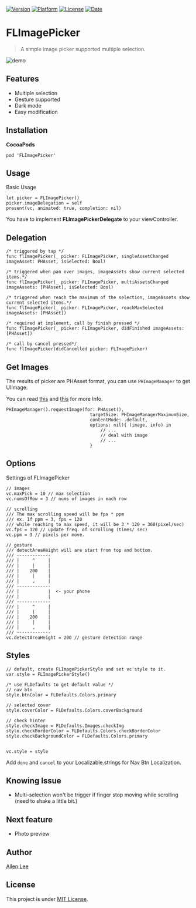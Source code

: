 [![Version](https://img.shields.io/cocoapods/v/FLImagePicker.svg?style=flat)](http://cocoapods.org/pods/FLImagePicker)
[![Platform](https://img.shields.io/cocoapods/p/FLImagePicker.svg?style=flat)](http://cocoapods.org/pods/FLImagePicker)
[![License](https://img.shields.io/github/license/allen870619/FLImagePicker?style=flat)](http://cocoapods.org/pods/FLImagePicker)
[![Date](https://img.shields.io/github/last-commit/allen870619/FLImagePicker?style=flat)](http://cocoapods.org/pods/FLImagePicker)
# FLImagePicker
> A simple image picker supported multiple selection.

![demo](https://user-images.githubusercontent.com/32888552/147620894-f3dbce30-2b8a-47d3-bbac-9acf98f9b67e.gif)

## Features
* Multiple selection
* Gesture supported
* Dark mode
* Easy modification

## Installation

**CocoaPods**

```
pod 'FLImagePicker'
```

## Usage

Basic Usage
```
let picker = FLImagePicker()
picker.imageDelegation = self
present(vc, animated: true, completion: nil)
```

You have to implement **FLImagePickerDelegate** to your viewController.

## Delegation
```
/* triggered by tap */
func flImagePicker(_ picker: FLImagePicker, singleAssetChanged imageAsset: PHAsset, isSelected: Bool)

/* triggered when pan over images, imageAssets show current selected items.*/    
func flImagePicker(_ picker: FLImagePicker, multiAssetsChanged imageAssets: [PHAsset], isSelected: Bool)

/* triggered when reach the maximum of the selection, imageAssets show current selected items.*/
func flImagePicker(_ picker: FLImagePicker, reachMaxSelected imageAssets: [PHAsset])

/* required at implement, call by finish pressed */
func flImagePicker(_ picker: FLImagePicker, didFinished imageAssets: [PHAsset])

/* call by cancel pressed*/
func flImagePicker(didCancelled picker: FLImagePicker)
```

## Get Images
The results of picker are PHAsset format, you can use `PHImageManager` to get UIImage.

You can read [this](https://developer.apple.com/documentation/photokit/phimagemanager#1656241)
and [this](https://developer.apple.com/documentation/photokit/phimagemanager/1616964-requestimage) for more Info.

```
PHImageManager().requestImage(for: PHAsset(),
                                targetSize: PHImageManagerMaximumSize,
                                contentMode: .default,
                                options: nil){ (image, info) in
                                    // ...
                                    // deal with image
                                    // ...
                                }
```

## Options
Settings of FLImagePicker
```
// images
vc.maxPick = 10 // max selection
vc.numsOfRow = 3 // nums of images in each row

// scrolling
/// The max scrolling speed will be fps * ppm
/// ex. If ppm = 3, fps = 120
/// while reaching to max speed, it will be 3 * 120 = 360(pixel/sec)
vc.fps = 120 // update freq. of scrolling (times/ sec)
vc.ppm = 3 // pixels per move. 

// gesture
/// detectAreaHeight will are start from top and bottom.
/// -------------  
/// |     ^     |
/// |     |     |
/// |    200    |
/// |     |     |
/// |     ⌄     |
/// -------------
/// |           |  <- your phone
/// |           |
/// -------------
/// |     ^     |
/// |     |     |
/// |    200    |
/// |     |     |
/// |     ⌄     |
/// -------------
vc.detectAreaHeight = 200 // gesture detection range
```

## Styles
```
// default, create FLImagePickerStyle and set vc'style to it.
var style = FLImagePickerStyle()

/* use FLDefaults to get default value */
// nav btn
style.btnColor = FLDefaults.Colors.primary

// selected cover
style.coverColor = FLDefaults.Colors.coverBackground

// check hinter
style.checkImage = FLDefaults.Images.checkImg
style.checkBorderColor = FLDefaults.Colors.checkBorderColor
style.checkBackgroundColor = FLDefaults.Colors.primary


vc.style = style
```

Add `done` and `cancel` to your Localizable.strings for Nav Btn Localization.

## Knowing Issue
* Multi-selection won't be trigger if finger stop moving while scrolling (need to shake a little bit.)

## Next feature
* Photo preview

## Author
[Allen Lee](https://github.com/allen870619)

## License
This project is under [MIT License](https://github.com/allen870619/FLImagePicker/blob/master/LICENSE).

